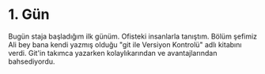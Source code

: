 # 1. Gün

Bugün staja başladığım ilk günüm. Ofisteki insanlarla tanıştım. Bölüm şefimiz Ali bey bana kendi yazmış olduğu "git ile Versiyon Kontrolü" adlı kitabını verdi. Git'in takımca yazarken kolaylıkarından ve avantajlarından bahsediyordu.
